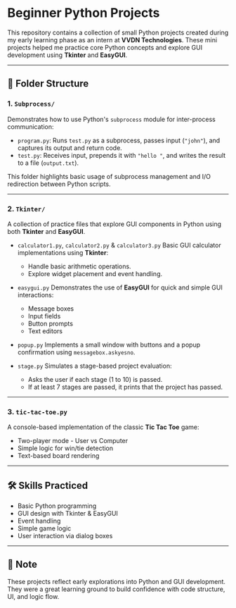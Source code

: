 # Beginner Python Projects 

This repository contains a collection of small Python projects created during my early learning phase as an intern at **VVDN Technologies**. These mini projects helped me practice core Python concepts and explore GUI development using **Tkinter** and **EasyGUI**.

---

## 📁 Folder Structure

### 1. `Subprocess/`
Demonstrates how to use Python's `subprocess` module for inter-process communication:

- `program.py`: Runs `test.py` as a subprocess, passes input (`"john"`), and captures its output and return code.
- `test.py`: Receives input, prepends it with `"hello "`, and writes the result to a file (`output.txt`).

This folder highlights basic usage of subprocess management and I/O redirection between Python scripts.


---

### 2. `Tkinter/`
A collection of practice files that explore GUI components in Python using both **Tkinter** and **EasyGUI**.

- `calculator1.py`, `calculator2.py` & `calculator3.py`
  Basic GUI calculator implementations using **Tkinter**:
  - Handle basic arithmetic operations.
  - Explore widget placement and event handling.

- `easygui.py`
  Demonstrates the use of **EasyGUI** for quick and simple GUI interactions:
  - Message boxes
  - Input fields
  - Button prompts
  - Text editors

- `popup.py`
  Implements a small window with buttons and a popup confirmation using `messagebox.askyesno`.

- `stage.py`
  Simulates a stage-based project evaluation:
  - Asks the user if each stage (1 to 10) is passed.
  - If at least 7 stages are passed, it prints that the project has passed.

---

### 3. `tic-tac-toe.py`
A console-based implementation of the classic **Tic Tac Toe** game:
- Two-player mode - User vs Computer
- Simple logic for win/tie detection
- Text-based board rendering

---

## 🛠️ Skills Practiced
- Basic Python programming
- GUI design with Tkinter & EasyGUI
- Event handling
- Simple game logic
- User interaction via dialog boxes

---

## 📌 Note
These projects reflect early explorations into Python and GUI development. They were a great learning ground to build confidence with code structure, UI, and logic flow.
